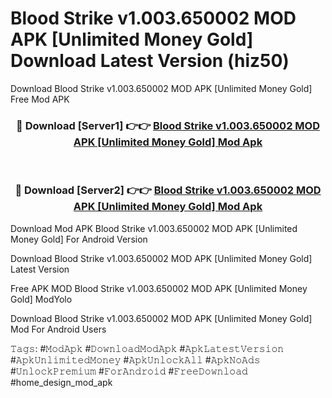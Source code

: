 # Blood Strike v1.003.650002 MOD APK [Unlimited Money Gold] Download Latest Version (hiz50)
Download Blood Strike v1.003.650002 MOD APK [Unlimited Money Gold] Free Mod APK

<div align="center">
<h3>🔴 Download [Server1] 👉👉 <a href="https://apkcomod.com?title=Blood_Strike_v1.003.650002_MOD_APK_[Unlimited_Money_Gold]">Blood Strike v1.003.650002 MOD APK [Unlimited Money Gold] Mod Apk</a></h3><br>

<h3>🔴 Download [Server2] 👉👉 <a href="https://apkcomod.com?title=Blood_Strike_v1.003.650002_MOD_APK_[Unlimited_Money_Gold]">Blood Strike v1.003.650002 MOD APK [Unlimited Money Gold] Mod Apk</a></h3>
</div>


Download Mod APK Blood Strike v1.003.650002 MOD APK [Unlimited Money Gold] For Android Version

Download Blood Strike v1.003.650002 MOD APK [Unlimited Money Gold] Latest Version

Free APK MOD Blood Strike v1.003.650002 MOD APK [Unlimited Money Gold] ModYolo

Download Blood Strike v1.003.650002 MOD APK [Unlimited Money Gold] Mod For Android Users

𝚃𝚊𝚐𝚜: #𝙼𝚘𝚍𝙰𝚙𝚔 #𝙳𝚘𝚠𝚗𝚕𝚘𝚊𝚍𝙼𝚘𝚍𝙰𝚙𝚔 #𝙰𝚙𝚔𝙻𝚊𝚝𝚎𝚜𝚝𝚅𝚎𝚛𝚜𝚒𝚘𝚗 #𝙰𝚙𝚔𝚄𝚗𝚕𝚒𝚖𝚒𝚝𝚎𝚍𝙼𝚘𝚗𝚎𝚢 #𝙰𝚙𝚔𝚄𝚗𝚕𝚘𝚌𝚔𝙰𝚕𝚕 #𝙰𝚙𝚔𝙽𝚘𝙰𝚍𝚜 #𝚄𝚗𝚕𝚘𝚌𝚔𝙿𝚛𝚎𝚖𝚒𝚞𝚖 #𝙵𝚘𝚛𝙰𝚗𝚍𝚛𝚘𝚒𝚍 #𝙵𝚛𝚎𝚎𝙳𝚘𝚠𝚗𝚕𝚘𝚊𝚍 #home_design_mod_apk